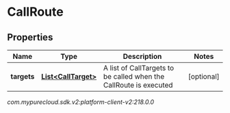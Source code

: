 # CallRoute


## Properties

| Name | Type | Description | Notes |
| ------------ | ------------- | ------------- | ------------- |
| **targets** | [**List&lt;CallTarget&gt;**](CallTarget) | A list of CallTargets to be called when the CallRoute is executed |  [optional] |




_com.mypurecloud.sdk.v2:platform-client-v2:218.0.0_
